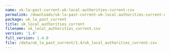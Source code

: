 ```yaml
---
name: uk-la-past-current-uk-local-authorities-current-csv
permalink: /downloads/uk-la-past-current-uk-local-authorities-current-csv/1_4
package: uk_la_past_current
title: uk_local_authorities_current
filename: uk_local_authorities_current.csv
version: '1.4'
full_version: 1.4.0
file: /data/uk_la_past_current/1.4/uk_local_authorities_current.csv
---
```

